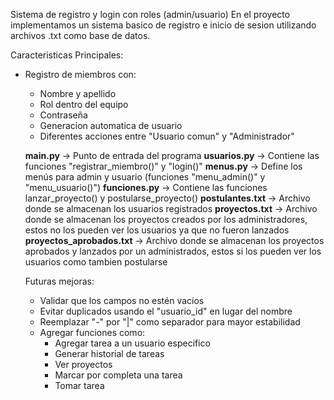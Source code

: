 Sistema de registro y login con roles (admin/usuario)
En el proyecto implementamos un sistema basico de registro e inicio de sesion utilizando archivos .txt como base de datos.

Caracteristicas Principales:
- Registro de miembros con:
  - Nombre y apellido
  - Rol dentro del equipo
  - Contraseña
  - Generacion automatica de usuario
  - Diferentes acciones entre "Usuario comun" y "Administrador"

  **main.py** → Punto de entrada del programa
  **usuarios.py** → Contiene las funciones "registrar_miembro()" y "login()"
  **menus.py** → Define los menús para admin y usuario (funciones "menu_admin()" y "menu_usuario()")
  **funciones.py** → Contiene las funciones lanzar_proyecto() y postularse_proyecto()
  **postulantes.txt** → Archivo donde se almacenan los usuarios registrados
  **proyectos.txt** → Archivo donde se almacenan los proyectos creados por los administradores, estos no los pueden ver los usuarios ya que no fueron lanzados
  **proyectos_aprobados.txt** → Archivo donde se almacenan los proyectos aprobados y lanzados por un administrados, estos si los pueden ver los usuarios como tambien postularse

  Futuras mejoras:
  - Validar que los campos no estén vacíos
  - Evitar duplicados usando el "usuario_id" en lugar del nombre
  - Reemplazar "-" por "|" como separador para mayor estabilidad
  - Agregar funciones como:
    - Agregar tarea a un usuario especifico
    - Generar historial de tareas
    - Ver proyectos
    - Marcar por completa una tarea
    - Tomar tarea
